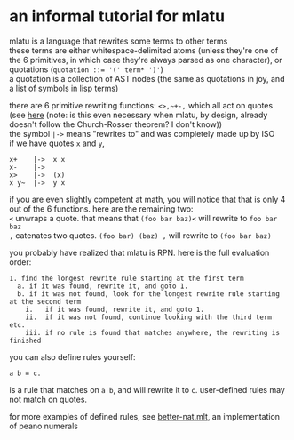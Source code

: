 # an informal tutorial for mlatu

mlatu is a language that rewrites some terms to other terms  
these terms are either whitespace-delimited atoms (unless they're one of the 6 primitives, in which case they're always parsed as one character), or quotations (`quotation ::= '(' term* ')'`)  
a quotation is a collection of AST nodes (the same as quotations in joy, and a list of symbols in lisp terms)  

there are 6 primitive rewriting functions: `<>,~+-,` which all act on quotes (see [here](https://hackmd.io/pgI_ipgfSMWc-MQvSgmC2g#The-Church-Rosser-theorem) (note: is this even necessary when mlatu, by design, already doesn't follow the Church-Rosser theorem? I don't know))  
the symbol `|->` means "rewrites to" and was completely made up by ISO  
if we have quotes `x` and `y`,
```
x+    |->  x x
x-    |->  
x>    |->  (x)
x y~  |->  y x
```
if you are even slightly competent at math, you will notice that that is only 4 out of the 6 functions. here are the remaining two:  
`<` unwraps a quote. that means that `(foo bar baz)<` will rewrite to `foo bar baz`  
`,` catenates two quotes. `(foo bar) (baz) ,` will rewrite to `(foo bar baz)`  

you probably have realized that mlatu is RPN. here is the full evaluation order:  
```
1. find the longest rewrite rule starting at the first term  
  a. if it was found, rewrite it, and goto 1.  
  b. if it was not found, look for the longest rewrite rule starting at the second term  
    i.   if it was found, rewrite it, and goto 1.  
    ii.  if it was not found, continue looking with the third term etc.  
    iii. if no rule is found that matches anywhere, the rewriting is finished  
```

you can also define rules yourself:
```
a b = c.
```
is a rule that matches on `a b`, and will rewrite it to `c`.
user-defined rules may not match on quotes.  

for more examples of defined rules, see [better-nat.mlt](https://github.com/mlatu-lang/rebel-libraries/blob/main/better-nat.mlt), an implementation of peano numerals
